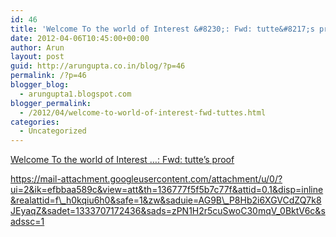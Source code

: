 ```yaml
---
id: 46
title: 'Welcome To the world of Interest &#8230;: Fwd: tutte&#8217;s proof'
date: 2012-04-06T10:45:00+00:00
author: Arun
layout: post
guid: http://arungupta.co.in/blog/?p=46
permalink: /?p=46
blogger_blog:
  - arungupta1.blogspot.com
blogger_permalink:
  - /2012/04/welcome-to-world-of-interest-fwd-tuttes.html
categories:
  - Uncategorized
---
```

[Welcome To the world of Interest &#8230;: Fwd: tutte&#8217;s proof](http://merom2k8.blogspot.in/2012/04/fwd-tuttes-proof.html#links)

https://mail-attachment.googleusercontent.com/attachment/u/0/?ui=2&ik=efbbaa589c&view=att&th=136777f5f5b7c77f&attid=0.1&disp=inline&realattid=f\_h0kqiu6h0&safe=1&zw&saduie=AG9B\_P8Hb2i6XGVCdZQ7k8JEyaqZ&sadet=1333707172436&sads=zPN1H2r5cuSwoC30mqV_0BktV6c&sadssc=1